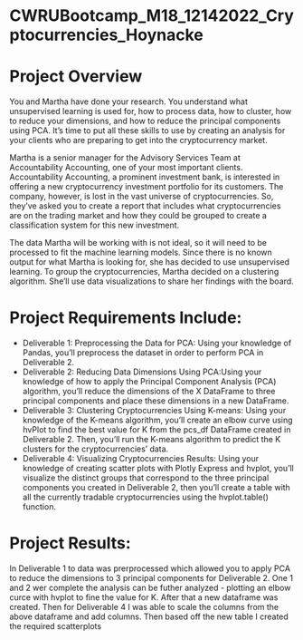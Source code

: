 # CWRUBootcamp_M18_12142022_Cryptocurrencies_Hoynacke
# Project Overview 
You and Martha have done your research. You understand what unsupervised learning is used for, how to process data, how to cluster, how to reduce your dimensions, and how to reduce the principal components using PCA. It’s time to put all these skills to use by creating an analysis for your clients who are preparing to get into the cryptocurrency market.

Martha is a senior manager for the Advisory Services Team at Accountability Accounting, one of your most important clients. Accountability Accounting, a prominent investment bank, is interested in offering a new cryptocurrency investment portfolio for its customers. The company, however, is lost in the vast universe of cryptocurrencies. So, they’ve asked you to create a report that includes what cryptocurrencies are on the trading market and how they could be grouped to create a classification system for this new investment.

The data Martha will be working with is not ideal, so it will need to be processed to fit the machine learning models. Since there is no known output for what Martha is looking for, she has decided to use unsupervised learning. To group the cryptocurrencies, Martha decided on a clustering algorithm. She’ll use data visualizations to share her findings with the board.

# Project Requirements Include: 
- Deliverable 1: Preprocessing the Data for PCA: Using your knowledge of Pandas, you’ll preprocess the dataset in order to perform PCA in Deliverable 2.
- Deliverable 2: Reducing Data Dimensions Using PCA:Using your knowledge of how to apply the Principal Component Analysis (PCA) algorithm, you’ll reduce the dimensions of the X DataFrame to three principal components and place these dimensions in a new DataFrame.
- Deliverable 3: Clustering Cryptocurrencies Using K-means: Using your knowledge of the K-means algorithm, you’ll create an elbow curve using hvPlot to find the best value for K from the pcs_df DataFrame created in Deliverable 2. Then, you’ll run the K-means algorithm to predict the K clusters for the cryptocurrencies’ data.
- Deliverable 4: Visualizing Cryptocurrencies Results: Using your knowledge of creating scatter plots with Plotly Express and hvplot, you’ll visualize the distinct groups that correspond to the three principal components you created in Deliverable 2, then you’ll create a table with all the currently tradable cryptocurrencies using the hvplot.table() function.

# Project Results: 
In Deliverable 1 to data was prerprocessed which allowed you to apply PCA to reduce the dimensions to 3 principal components for Deliverable 2. One 1 and 2 wer complete the analysis can be futher analyzed - plotting an elbow curce with hvplot to fine the value for K. After that a new dataframe was created. Then for Deliverable 4 I was able to scale the columns from the above dataframe and add columns. Then based off the new table I created the required scatterplots
